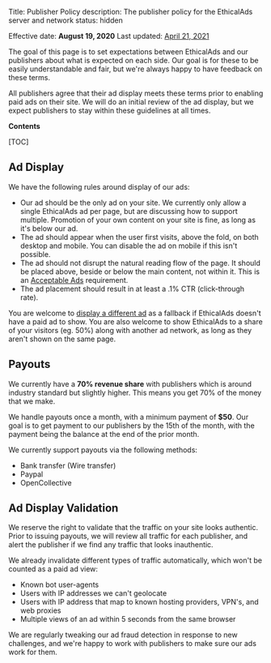 Title: Publisher Policy
description: The publisher policy for the EthicalAds server and network
status: hidden

Effective date: **August 19, 2020**
Last updated: [April 21, 2021](https://github.com/readthedocs/ethicalads.io/commits/main/content/pages/publisher-policy.md)

The goal of this page is to set expectations between EthicalAds and our publishers about what is expected on each side.
Our goal is for these to be easily understandable and fair,
but we're always happy to have feedback on these terms.

All publishers agree that their ad display meets these terms prior to enabling paid ads on their site.
We will do an initial review of the ad display,
but we expect publishers to stay within these guidelines at all times.

**Contents**

[TOC]

## Ad Display

We have the following rules around display of our ads:

* Our ad should be the only ad on your site. We currently only allow a single EthicalAds ad per page, but are discussing how to support multiple. Promotion of your own content on your site is fine, as long as it's below our ad.
* The ad should appear when the user first visits, above the fold, on both desktop and mobile. You can disable the ad on mobile if this isn't possible.
* The ad should not disrupt the natural reading flow of the page. It should be placed above, beside or below the main content, not within it. This is an [Acceptable Ads](https://acceptableads.com/standard/) requirement.
* The ad placement should result in at least a .1% CTR (click-through rate).

You are welcome to [display a different ad](https://ethical-ad-client.readthedocs.io/en/latest/#customization) as a fallback if EthicalAds doesn't have a paid ad to show.
You are also welcome to show EthicalAds to a share of your visitors (eg. 50%) along with another ad network, as long as they aren't shown on the same page.


## Payouts


We currently have a **70% revenue share** with publishers
which is around industry standard but slightly higher. 
This means you get 70% of the money that we make.

We handle payouts once a month,
with a minimum payment of **$50**.
Our goal is to get payment to our publishers by the 15th of the month,
with the payment being the balance at the end of the prior month.

We currently support payouts via the following methods:

* Bank transfer (Wire transfer)
* Paypal
* OpenCollective

## Ad Display Validation

We reserve the right to validate that the traffic on your site looks authentic.
Prior to issuing payouts,
we will review all traffic for each publisher,
and alert the publisher if we find any traffic that looks inauthentic.

We already invalidate different types of traffic automatically,
which won't be counted as a paid ad view:

* Known bot user-agents
* Users with IP addresses we can't geolocate
* Users with IP address that map to known hosting providers, VPN's, and web proxies
* Multiple views of an ad within 5 seconds from the same browser

We are regularly tweaking our ad fraud detection in response to new challenges,
and we're happy to work with publishers to make sure our ads work for them.

